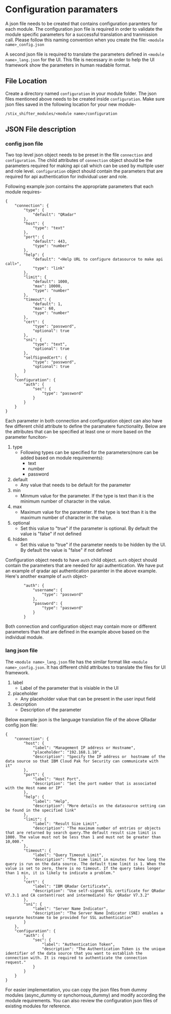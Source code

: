 # Configuration paramaters

A json file needs to be created that contains configuration paramters for each module. The configuration json file is required in order to validate the module specific parameters for a successful translation and tranmission call. Please follow this naming convention when you create the file: `<module name>_config.json`

A second json file is required to translate the parameters defined in `<module name>_lang.json` for the UI. This file is necessary in order to help the UI framework show the parameters in human readable format.

## File Location

Create a directory named `configuration` in your module folder. The json files mentioned above needs to be created inside `configuration`. Make sure json files saved in the following location for your new module-

```
/stix_shifter_modules/<module name>/configuration
```

## JSON File description

### config json file

Two top level json object needs to be preset in the file `connection` and `configuration`. The child attributes of `connection` object should be the parameters required for making api call which can be used by multiple user and role level. `configuration` object should contain the parameters that are required for api authentication for individual user and role. 

Following example json contains the appropriate parameters that each module requires-

```
{
    "connection": {
        "type": {
            "default": "QRadar"
        },
        "host": {
            "type": "text"
        },
        "port": {
            "default": 443,
            "type": "number"
        },
        "help": {
            "default": "<Help URL to configure datasource to make api call>",
            "type": "link"
        },
        "limit": {
            "default": 1000,
            "max": 10000,
            "type": "number"
        },
        "timeout": {
            "default": 1,
            "max": 60,
            "type": "number"
        },
        "cert": {
            "type": "password",
            "optional": true
        },
        "sni": {
            "type": "text",
            "optional": true
        },
        "selfSignedCert": {
            "type": "password",
            "optional": true
        }
    },
    "configuration": {
        "auth": {
            "sec": {
                "type": "password"
            }
        }
    }
}
```

Each parameter in both connection and configuration object can also have few different child attribute to define the paramatere functionality. Below are the attributes that can be specified at least one or more based on the parameter funciton-

1. type
    - Following types can be specified for the parameters(more can be added based on module requirements):
        - text
        - number
        - password
2. default
    - Any value that needs to be default for the parameter
3. min
    - Minmum value for the parameter. If the type is text than it is the minimum number of character in the value.
4. max
    - Maximum value for the parameter. If the type is text than it is the maximum number of character in the value.
5. optional
    - Set this value to "true" if the parameter is optional. By default the value is "false" if not defined
6. hidden
    - Set this value to "true" if the parameter needs to be hidden by the UI. By default the value is "false" if not defined

Configuration object needs to have `auth` child object. `auth` object should contain the parameters that are needed for api authentication. We have put an example of qradar api authentication paramter in the above example. Here's another example of `auth` object-

```
        "auth": {
            "username": {
                "type": "password"
            },
            "password": {
                "type": "password"
            }
        }
```

Both connection and configuration object may contain more or different parameters than that are defined in the example above based on the individual module. 

### lang json file

The `<module name>_lang.json` file has the similar format like `<module name>_config.json`. It has different child attributes to translate the files for UI framework.

1. label
    - Label of the parameter that is visiable in the UI
2. placeholder
    - Any placeholder value that can be present in the user input field
3. description
    - Description of the parameter

Below example json is the language translation file of the above QRadar config json file:

```
{
    "connection": {
        "host": {
            "label": "Management IP address or Hostname",
            "placeholder": "192.168.1.10",
            "description": "Specify the IP address or  hostname of the data source so that IBM Cloud Pak for Security can communicate with it"
        },
        "port": {
            "label": "Host Port",
            "description": "Set the port number that is associated with the Host name or IP"
        },
        "help": {
            "label": "Help",
            "description": "More details on the datasource setting can be found in the specified link"
        },
        "limit": {
            "label": "Result Size Limit",
            "description": "The maximum number of entries or objects that are returned by search query.The default result size limit is 1000. The value must not be less than 1 and must not be greater than 10,000."
        },
        "timeout": {
            "label": "Query Timeout Limit",
            "description": "The time limit in minutes for how long the query is run on the data source. The default time limit is 1. When the value is set to zero, there is no timeout. If the query takes longer than 1 min, it is likely to indicate a problem."
        },
        "cert": {
            "label": "IBM QRadar Certificate",
            "description": "Use self-signed SSL certificate for QRadar V7.3.1 and CA content(root and intermediate) for QRadar V7.3.2"
        },
        "sni": {
            "label": "Server Name Indicator",
            "description": "The Server Name Indicator (SNI) enables a separate hostname to be provided for SSL authentication"
        }
    },
    "configuration": {
        "auth": {
            "sec": {
                "label": "Authentication Token",
                "description": "The Authentication Token is the unique identifier of the data source that you want to establish the connection with. It is required to authenticate the connection request."
            }
        }
    }
}
```

For easier implementation, you can copy the json files from dummy modules (async_dummy or synchornous_dummy) and modify according the module requirements. You can also review the configuration json files of existing modules for reference. 
